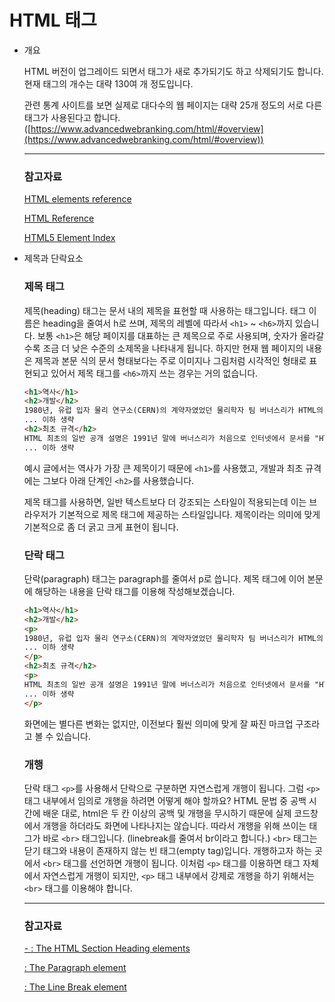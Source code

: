 # HTML 태그

- 개요

    HTML 버전이 업그레이드 되면서 태그가 새로 추가되기도 하고 삭제되기도 합니다.
    현재 태그의 개수는 대략 130여 개 정도입니다.

    관련 통계 사이트를 보면 실제로 대다수의 웹 페이지는 대략 25개 정도의 서로 다른 태그가 사용된다고 합니다.
    ([https://www.advancedwebranking.com/html/#overview](https://www.advancedwebranking.com/html/#overview))

    ---

    ### 참고자료

    [HTML elements reference](https://developer.mozilla.org/en-US/docs/Web/HTML/Element)

    [HTML Reference](https://www.w3schools.com/tags/default.asp)

    [HTML5 Element Index](http://html5doctor.com/element-index/)

- 제목과 단락요소

    ### 제목 태그

    제목(heading) 태그는 문서 내의 제목을 표현할 때 사용하는 태그입니다.
    태그 이름은 heading을 줄여서 h로 쓰며, 제목의 레벨에 따라서 `<h1>` ~ `<h6>`까지 있습니다.
    보통 `<h1>`은 해당 페이지를 대표하는 큰 제목으로 주로 사용되며, 숫자가 올라갈수록 조금 더 낮은 수준의 소제목을 나타내게 됩니다.
    하지만 현재 웹 페이지의 내용은 제목과 본문 식의 문서 형태보다는 주로 이미지나 그림처럼 시각적인 형태로 표현되고 있어서 제목 태그를 `<h6>`까지 쓰는 경우는 거의 없습니다.

    ```html
    <h1>역사</h1>
    <h2>개발</h2>
	1980년, 유럽 입자 물리 연구소(CERN)의 계약자였었던 물리학자 팀 버너스리가 HTML의 원형인 인콰이어를 제안하였다.
	... 이하 생략
    <h2>최초 규격</h2>
	HTML 최초의 일반 공개 설명은 1991년 말에 버너스리가 처음으로 인터넷에서 문서를 "HTML 태그"(HTML tag)로 부르면서 시작되었다.
	... 이하 생략
    ```

    예시 글에서는 역사가 가장 큰 제목이기 때문에 `<h1>`를 사용했고, 개발과 최초 규격에는 그보다 아래 단계인 `<h2>`를 사용했습니다.

    제목 태그를 사용하면, 일반 텍스트보다 더 강조되는 스타일이 적용되는데 이는 브라우저가 기본적으로 제목 태그에 제공하는 스타일입니다.
    제목이라는 의미에 맞게 기본적으로 좀 더 굵고 크게 표현이 됩니다.

    ### 단락 태그

    단락(paragraph) 태그는 paragraph를 줄여서 p로 씁니다.
    제목 태그에 이어 본문에 해당하는 내용을 단락 태그를 이용해 작성해보겠습니다.

    ```html
    <h1>역사</h1>
    <h2>개발</h2>
    <p>
	1980년, 유럽 입자 물리 연구소(CERN)의 계약자였었던 물리학자 팀 버너스리가 HTML의 원형인 인콰이어를 제안하였다.
	... 이하 생략
    </p>
    <h2>최초 규격</h2>
    <p>
	HTML 최초의 일반 공개 설명은 1991년 말에 버너스리가 처음으로 인터넷에서 문서를 "HTML 태그"(HTML tag)로 부르면서 시작되었다.
	... 이하 생략
    </p>
    ```

    화면에는 별다른 변화는 없지만, 이전보다 훨씬 의미에 맞게 잘 짜진 마크업 구조라고 볼 수 있습니다.

    ### 개행

    단락 태그 `<p>`를 사용해서 단락으로 구분하면 자연스럽게 개행이 됩니다.
    그럼 `<p>` 태그 내부에서 임의로 개행을 하려면 어떻게 해야 할까요?
    HTML 문법 중 공백 시간에 배운 대로, html은 두 칸 이상의 공백 및 개행을 무시하기 때문에 실제 코드창에서 개행을 하더라도 화면에 나타나지는 않습니다.
    따라서 개행을 위해 쓰이는 태그가 바로 `<br>` 태그입니다. (linebreak를 줄여서 br이라고 합니다.)
    `<br>` 태그는 닫기 태그와 내용이 존재하지 않는 빈 태그(empty tag)입니다.
    개행하고자 하는 곳에서 `<br>` 태그를 선언하면 개행이 됩니다.
    이처럼 `<p>` 태그를 이용하면 태그 자체에서 자연스럽게 개행이 되지만, `<p>` 태그 내부에서 강제로 개행을 하기 위해서는 `<br>` 태그를 이용해야 합니다.

    ---

    ### 참고자료

    [- : The HTML Section Heading elements](https://developer.mozilla.org/en-US/docs/Web/HTML/Element/Heading_Elements)

    [: The Paragraph element](https://developer.mozilla.org/en-US/docs/Web/HTML/Element/p)

    [: The Line Break element](https://developer.mozilla.org/en-US/docs/Web/HTML/Element/br)
